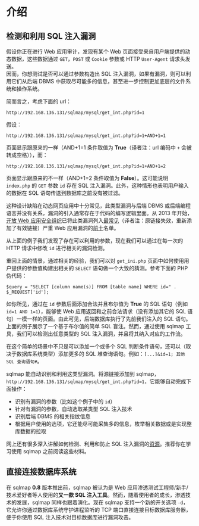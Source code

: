 # 介绍

## 检测和利用 SQL 注入漏洞

假设你正在进行 Web 应用审计，发现有某个 Web 页面接受来自用户端提供的动态数据，这些数据通过 `GET`，`POST` 或 `Cookie` 参数或 HTTP `User-Agent` 请求头发送。  
因而，你想测试是否可以通过参数构造出 SQL 注入漏洞，如果有漏洞，则可以利用它们从后端 DBMS 中获取尽可能多的信息，甚至进一步控制更加底层的文件系统和操作系统。

简而言之，考虑下面的 url：

```
http://192.168.136.131/sqlmap/mysql/get_int.php?id=1
```

假设：

```
http://192.168.136.131/sqlmap/mysql/get_int.php?id=1+AND+1=1
```
    
页面显示跟原来的一样（AND+1=1 条件取值为 **True**（译者注：url 编码中 `+` 会被转成空格）），而：

```
http://192.168.136.131/sqlmap/mysql/get_int.php?id=1+AND+1=2
```  

页面显示跟原来的不一样（AND+1=2 条件取值为 **False**）。这可能说明 `index.php` 的 `GET` 参数 `id` 存在 SQL 注入漏洞。此外，这种情形也表明用户输入的数据在 SQL 语句传送到数据库之前没有被过滤。

这种设计缺陷在动态网页应用中十分常见，此类型漏洞与后端 DBMS 或后端编程语言并没有关系，漏洞的引入通常存在于代码的编写逻辑里面。从 2013 年开始，[开放 Web 应用安全组织](http://www.owasp.org)已将此类漏洞列入[最常见](https://www.owasp.org/images/f/f8/OWASP_Top_10_-_2013.pdf)（译者注：原链接失效，重新添加了有效链接）严重 Web 应用漏洞的[前十](http://www.owasp.org/index.php/Category:OWASP_Top_Ten_Project)名单。

从上面的例子我们发现了存在可以利用的参数，现在我们可以通过在每一次的 HTTP 请求中修改 `id` 进行相关的漏洞检测。

重回上面的情景，通过相关的经验，我们可以对 `get_ini.php` 页面中如何使用用户提供的参数值构建出相关的 `SELECT` 语句做一个大致的猜测。参考下面的 PHP 伪代码：

```
$query = "SELECT [column name(s)] FROM [table name] WHERE id=" . $_REQUEST['id'];
```

如你所见，通过在 `id` 参数后面添加合法并且布尔值为 **True** 的 SQL 语句（例如 `id=1 AND 1=1`），能够使 Web 应用返回和之前合法请求（没有添加其它的 SQL 语句）一模一样的页面。由此可见，后端数据库执行了先前我们注入的 SQL 语句。上面的例子展示了一个基于布尔值的简单 SQL 盲注。然而，通过使用 sqlmap 工具，我们可以检测出任意类型的 SQL 注入漏洞，并且将其纳入对应的工作流。

在这个简单的场景中不只是可以添加一个或多个 SQL 判断条件语句，还可以（取决于数据库系统类型）添加更多的 SQL 堆查询语句。例如：`[...]&id=1; 其他 SQL 查询语句#`。

sqlmap 能自动识别和利用这类型漏洞。将源链接添加到 sqlmap，`http://192.168.136.131/sqlmap/mysql/get_int.php?id=1`，它能够自动完成下面操作：

* 识别有漏洞的参数（比如这个例子中的 `id`）
* 针对有漏洞的参数，自动选取某类型 SQL 注入技术
* 识别后端 DBMS 的相关指纹信息
* 根据用户使用的选项，它还能尽可能采集多的信息，枚举相关数据或是实现整库数据的拉取

网上还有很多深入讲解如何检测、利用和防止 SQL 注入漏洞的[资源](https://del.icio.us/inquis/sqlinjection)。推荐你在学习使用 sqlmap 之前阅读这些材料。

## 直接连接数据库系统

在 sqlmap **0.8** 版本推出前，sqlmap 被认为是 Web 应用渗透测试工程师/新手/技术爱好者等人使用的**又一款 SQL 注入工具**。然而，随着使用者的成长，渗透技术的发展，sqlmap 同样也跟着演化。现在 sqlmap 支持一个新的开关选项 `-d`，它允许你通过数据库系统守护进程监听的 TCP 端口直接连接目标数据库服务器，便于你使用 SQL 注入技术对目标数据库进行漏洞攻击。

